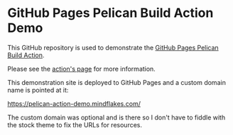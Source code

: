 # GitHub Pages Pelican Build Action Demo

This GitHub repository is used to demonstrate the [GitHub Pages Pelican Build Action][action].

Please see the [action's page][action] for more information.

This demonstration site is deployed to GitHub Pages and a custom domain name is pointed at it: 

https://pelican-action-demo.mindflakes.com/

The custom domain was optional and is there so I don't have to fiddle with the stock theme to fix the URLs for resources.

[action]: https://github.com/marketplace/actions/github-pages-pelican-build-action
